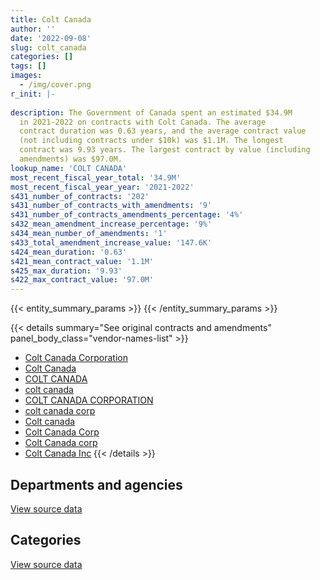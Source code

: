 ```yaml
---
title: Colt Canada
author: ''
date: '2022-09-08'
slug: colt_canada
categories: []
tags: []
images:
  - /img/cover.png
r_init: |-
  
description: The Government of Canada spent an estimated $34.9M
  in 2021-2022 on contracts with Colt Canada. The average
  contract duration was 0.63 years, and the average contract value
  (not including contracts under $10k) was $1.1M. The longest
  contract was 9.93 years. The largest contract by value (including
  amendments) was $97.0M.
lookup_name: 'COLT CANADA'
most_recent_fiscal_year_total: '34.9M'
most_recent_fiscal_year_year: '2021-2022'
s431_number_of_contracts: '202'
s431_number_of_contracts_with_amendments: '9'
s431_number_of_contracts_amendments_percentage: '4%'
s432_mean_amendment_increase_percentage: '9%'
s434_mean_number_of_amendments: '1'
s433_total_amendment_increase_value: '147.6K'
s424_mean_duration: '0.63'
s421_mean_contract_value: '1.1M'
s425_max_duration: '9.93'
s422_max_contract_value: '97.0M'
---
```


<script src="/rmarkdown-libs/htmlwidgets/htmlwidgets.js"></script>
<link href="/rmarkdown-libs/datatables-css/datatables-crosstalk.css" rel="stylesheet" />
<script src="/rmarkdown-libs/datatables-binding/datatables.js"></script>
<script src="/rmarkdown-libs/jquery/jquery-3.6.0.min.js"></script>
<link href="/rmarkdown-libs/dt-core-bootstrap/css/dataTables.bootstrap.min.css" rel="stylesheet" />
<link href="/rmarkdown-libs/dt-core-bootstrap/css/dataTables.bootstrap.extra.css" rel="stylesheet" />
<script src="/rmarkdown-libs/dt-core-bootstrap/js/jquery.dataTables.min.js"></script>
<script src="/rmarkdown-libs/dt-core-bootstrap/js/dataTables.bootstrap.min.js"></script>
<link href="/rmarkdown-libs/crosstalk/css/crosstalk.min.css" rel="stylesheet" />
<script src="/rmarkdown-libs/crosstalk/js/crosstalk.min.js"></script>
<script src="/rmarkdown-libs/htmlwidgets/htmlwidgets.js"></script>
<link href="/rmarkdown-libs/datatables-css/datatables-crosstalk.css" rel="stylesheet" />
<script src="/rmarkdown-libs/datatables-binding/datatables.js"></script>
<script src="/rmarkdown-libs/jquery/jquery-3.6.0.min.js"></script>
<link href="/rmarkdown-libs/dt-core-bootstrap/css/dataTables.bootstrap.min.css" rel="stylesheet" />
<link href="/rmarkdown-libs/dt-core-bootstrap/css/dataTables.bootstrap.extra.css" rel="stylesheet" />
<script src="/rmarkdown-libs/dt-core-bootstrap/js/jquery.dataTables.min.js"></script>
<script src="/rmarkdown-libs/dt-core-bootstrap/js/dataTables.bootstrap.min.js"></script>
<link href="/rmarkdown-libs/crosstalk/css/crosstalk.min.css" rel="stylesheet" />
<script src="/rmarkdown-libs/crosstalk/js/crosstalk.min.js"></script>

{{< entity_summary_params >}}
{{< /entity_summary_params >}}

{{< details summary="See original contracts and amendments" panel_body_class="vendor-names-list" >}}
- [Colt Canada Corporation](https://search.open.canada.ca/en/ct/?sort=contract_value_f%20desc&page=1&search_text=%22Colt%20Canada%20Corporation%22)
- [Colt Canada](https://search.open.canada.ca/en/ct/?sort=contract_value_f%20desc&page=1&search_text=%22Colt%20Canada%22)
- [COLT CANADA](https://search.open.canada.ca/en/ct/?sort=contract_value_f%20desc&page=1&search_text=%22COLT%20CANADA%22)
- [colt canada](https://search.open.canada.ca/en/ct/?sort=contract_value_f%20desc&page=1&search_text=%22colt%20canada%22)
- [COLT CANADA CORPORATION](https://search.open.canada.ca/en/ct/?sort=contract_value_f%20desc&page=1&search_text=%22COLT%20CANADA%20CORPORATION%22)
- [colt canada corp](https://search.open.canada.ca/en/ct/?sort=contract_value_f%20desc&page=1&search_text=%22colt%20canada%20corp%22)
- [Colt canada](https://search.open.canada.ca/en/ct/?sort=contract_value_f%20desc&page=1&search_text=%22Colt%20canada%22)
- [Colt Canada Corp](https://search.open.canada.ca/en/ct/?sort=contract_value_f%20desc&page=1&search_text=%22Colt%20Canada%20Corp%22)
- [Colt Canada corp](https://search.open.canada.ca/en/ct/?sort=contract_value_f%20desc&page=1&search_text=%22Colt%20Canada%20corp%22)
- [Colt Canada Inc](https://search.open.canada.ca/en/ct/?sort=contract_value_f%20desc&page=1&search_text=%22Colt%20Canada%20Inc%22)
{{< /details >}}

## Departments and agencies

<div id="htmlwidget-1" style="width:100%;height:auto;" class="datatables html-widget"></div>
<script type="application/json" data-for="htmlwidget-1">{"x":{"style":"bootstrap","filter":"none","vertical":false,"data":[["<a href=\"/departments/csc-scc/\">Correctional Service of Canada<\/a>","<a href=\"/departments/dnd-mdn/\">National Defence<\/a>","<a href=\"/departments/rcmp-grc/\">Royal Canadian Mounted Police<\/a>"],[15028.38,23708957.71,2247471.32],[75685.2,17992394.93,1694545.51],[null,42530042.37,3375648.72],[null,34542532.4,403408.91]],"container":"<table class=\"table table-striped table-hover row-border order-column display\">\n  <thead>\n    <tr>\n      <th>Department<\/th>\n      <th>2018-2019<\/th>\n      <th>2019-2020<\/th>\n      <th>2020-2021<\/th>\n      <th>2021-2022<\/th>\n    <\/tr>\n  <\/thead>\n<\/table>","options":{"order":[[4,"desc"]],"pageLength":10,"autoWidth":true,"columnDefs":[{"targets":1,"render":"function(data, type, row, meta) {\n    return type !== 'display' ? data : DTWidget.formatCurrency(data, \"$\", 2, 3, \",\", \".\", true, null);\n  }"},{"targets":2,"render":"function(data, type, row, meta) {\n    return type !== 'display' ? data : DTWidget.formatCurrency(data, \"$\", 2, 3, \",\", \".\", true, null);\n  }"},{"targets":3,"render":"function(data, type, row, meta) {\n    return type !== 'display' ? data : DTWidget.formatCurrency(data, \"$\", 2, 3, \",\", \".\", true, null);\n  }"},{"targets":4,"render":"function(data, type, row, meta) {\n    return type !== 'display' ? data : DTWidget.formatCurrency(data, \"$\", 2, 3, \",\", \".\", true, null);\n  }"},{"width":"16%","targets":[1,2,3,4]},{"className":"dt-right","targets":[1,2,3,4]}],"orderClasses":false}},"evals":["options.columnDefs.0.render","options.columnDefs.1.render","options.columnDefs.2.render","options.columnDefs.3.render"],"jsHooks":[]}</script>
<p class="text-right">
<a href="https://github.com/GoC-Spending/contracts-data/tree/main/data/out/vendors/colt_canada/summary_by_fiscal_year_by_department.csv" class="source-data-link btn btn-link">View source data</a>
</p>

## Categories

<div id="htmlwidget-2" style="width:100%;height:auto;" class="datatables html-widget"></div>
<script type="application/json" data-for="htmlwidget-2">{"x":{"style":"bootstrap","filter":"none","vertical":false,"data":[["<a href=\"/categories/office_management/\">Office management<\/a>","<a href=\"/categories/defence/\">Defence<\/a>","<a href=\"/categories/information_technology/\">Information technology<\/a>","<a href=\"/categories/industrial_products_and_services/\">Industrial products and services<\/a>","<a href=\"/categories/human_capital/\">Human capital<\/a>"],[11293.03,21359872.84,2262499.7,2337791.84,null],[null,12696463.18,1680745.51,5371616.94,13800],[null,15027946.23,3375648.72,27502096.14,null],[null,7040436.26,403408.91,27502096.14,null]],"container":"<table class=\"table table-striped table-hover row-border order-column display\">\n  <thead>\n    <tr>\n      <th>Category<\/th>\n      <th>2018-2019<\/th>\n      <th>2019-2020<\/th>\n      <th>2020-2021<\/th>\n      <th>2021-2022<\/th>\n    <\/tr>\n  <\/thead>\n<\/table>","options":{"order":[[4,"desc"]],"dom":"t","pageLength":30,"autoWidth":true,"columnDefs":[{"targets":1,"render":"function(data, type, row, meta) {\n    return type !== 'display' ? data : DTWidget.formatCurrency(data, \"$\", 2, 3, \",\", \".\", true, null);\n  }"},{"targets":2,"render":"function(data, type, row, meta) {\n    return type !== 'display' ? data : DTWidget.formatCurrency(data, \"$\", 2, 3, \",\", \".\", true, null);\n  }"},{"targets":3,"render":"function(data, type, row, meta) {\n    return type !== 'display' ? data : DTWidget.formatCurrency(data, \"$\", 2, 3, \",\", \".\", true, null);\n  }"},{"targets":4,"render":"function(data, type, row, meta) {\n    return type !== 'display' ? data : DTWidget.formatCurrency(data, \"$\", 2, 3, \",\", \".\", true, null);\n  }"},{"width":"16%","targets":[1,2,3,4]},{"className":"dt-right","targets":[1,2,3,4]}],"orderClasses":false,"lengthMenu":[10,25,30,50,100]}},"evals":["options.columnDefs.0.render","options.columnDefs.1.render","options.columnDefs.2.render","options.columnDefs.3.render"],"jsHooks":[]}</script>
<p class="text-right">
<a href="https://github.com/GoC-Spending/contracts-data/tree/main/data/out/vendors/colt_canada/summary_by_fiscal_year_by_category.csv" class="source-data-link btn btn-link">View source data</a>
</p>
